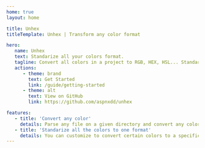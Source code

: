 ```yaml
---
home: true
layout: home

title: Unhex
titleTemplate: Unhex | Transform any color format

hero:
   name: Unhex
   text: Standarize all your colors format.
   tagline: Convert all colors in a project to RGB, HEX, HSL... Standarize all colors to your favorite format.
   actions:
      - theme: brand
        text: Get Started
        link: /guide/getting-started
      - theme: alt
        text: View on GitHub
        link: https://github.com/aspnxdd/unhex

features:
   - title: 'Convert any color'
     details: Parse any file on a given directory and convert any color to among HSL, HEX and RGB combinations.
   - title: 'Standarize all the colors to one format'
     details: You can customize to convert certain colors to a specific format, or all colors to a single format.
---
```

